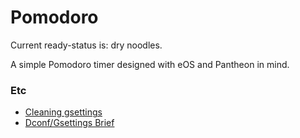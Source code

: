 # Pomodoro

Current ready-status is: dry noodles.

A simple Pomodoro timer designed with eOS and Pantheon in mind.

### Etc

* [Cleaning gsettings](https://askubuntu.com/posts/582663/revisions)
* [Dconf/Gsettings Brief](https://askubuntu.com/questions/22313/what-is-dconf-what-is-its-function-and-how-do-i-use-it)



